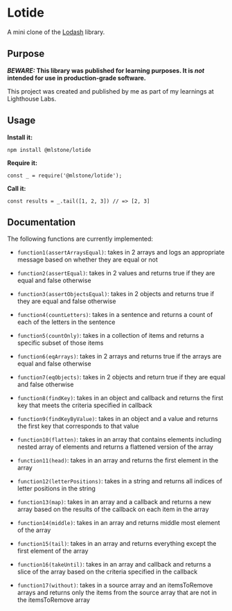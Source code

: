 # Lotide

A mini clone of the [Lodash](https://lodash.com) library.

## Purpose

**_BEWARE:_ This library was published for learning purposes. It is _not_ intended for use in production-grade software.**

This project was created and published by me as part of my learnings at Lighthouse Labs. 

## Usage

**Install it:**

`npm install @mlstone/lotide`

**Require it:**

`const _ = require('@mlstone/lotide');`

**Call it:**

`const results = _.tail([1, 2, 3]) // => [2, 3]`

## Documentation

The following functions are currently implemented:

* `function1(assertArraysEqual)`: takes in 2 arrays and logs an appropriate message based on whether they are equal or not

* `function2(assertEqual)`: takes in 2 values and returns true if they are equal and false otherwise

* `function3(assertObjectsEqual)`: takes in 2 objects and returns true if they are equal and false otherwise

* `function4(countLetters)`: takes in a sentence and returns a count of each of the letters in the sentence

* `function5(countOnly)`:  takes in a collection of items and returns a specific subset of those items

* `function6(eqArrays)`: takes in 2 arrays and returns true if the arrays are equal and false otherwise

* `function7(eqObjects)`: takes in 2 objects and return true if they are equal and false otherwise

* `function8(findKey)`: takes in an object and callback and returns the first key that meets the criteria specified in callback

* `function9(findKeyByValue)`: takes in an object and a value and returns the first key that corresponds to that value

* `function10(flatten)`: takes in an array that contains elements including nested array of elements and returns a flattened version of the array

* `function11(head)`: takes in an array and returns the first element in the array

* `function12(letterPositions)`: takes in a string and returns all indices of letter positions in the string

* `function13(map)`: takes in an array and a callback and returns a new array based on the results of the callback on each item in the array

* `function14(middle)`: takes in an array and returns middle most element of the array

* `function15(tail)`: takes in an array and returns everything except the first element of the array

* `function16(takeUntil)`: takes in an array and callback and returns a slice of the array based on the criteria specified in the callback

* `function17(without)`: takes in a source array and an itemsToRemove arrays and returns only the items from the source array that are not in the itemsToRemove array
